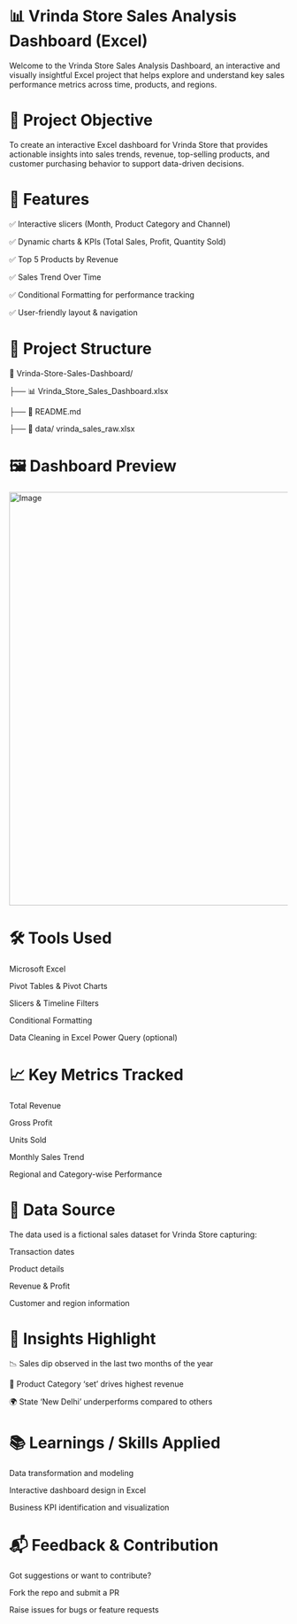 # 📊 Vrinda Store Sales Analysis Dashboard (Excel)
Welcome to the Vrinda Store Sales Analysis Dashboard, an interactive and visually insightful Excel project that helps explore and understand key sales performance metrics across time, products, and regions.

# 🧠 Project Objective
To create an interactive Excel dashboard for Vrinda Store that provides actionable insights into sales trends, revenue, top-selling products, and customer purchasing behavior to support data-driven decisions.

# 🚀 Features
✅ Interactive slicers (Month, Product Category and Channel)

✅ Dynamic charts & KPIs (Total Sales, Profit, Quantity Sold)

✅ Top 5 Products by Revenue

✅ Sales Trend Over Time

✅ Conditional Formatting for performance tracking

✅ User-friendly layout & navigation

# 📂 Project Structure
📁 Vrinda-Store-Sales-Dashboard/

├── 📊 Vrinda_Store_Sales_Dashboard.xlsx    

├── 📄 README.md   

├── 📁 data/ vrinda_sales_raw.xlsx                 


# 🖼️ Dashboard Preview
<img width="1527" height="747" alt="Image" src="https://github.com/user-attachments/assets/93ff4284-ff2f-443d-9388-a7a8086f87a0" />

# 🛠️ Tools Used
Microsoft Excel

Pivot Tables & Pivot Charts

Slicers & Timeline Filters

Conditional Formatting

Data Cleaning in Excel Power Query (optional)

# 📈 Key Metrics Tracked
Total Revenue

Gross Profit

Units Sold

Monthly Sales Trend

Regional and Category-wise Performance

# 🧼 Data Source
The data used is a fictional sales dataset for Vrinda Store capturing:

Transaction dates

Product details

Revenue & Profit

Customer and region information

# 📌 Insights Highlight
📉 Sales dip observed in the last two months of the year

🥇 Product Category ‘set’ drives highest revenue

🌍 State ‘New Delhi’ underperforms compared to others

# 📚 Learnings / Skills Applied
Data transformation and modeling

Interactive dashboard design in Excel

Business KPI identification and visualization

# 📬 Feedback & Contribution
Got suggestions or want to contribute?

Fork the repo and submit a PR

Raise issues for bugs or feature requests






